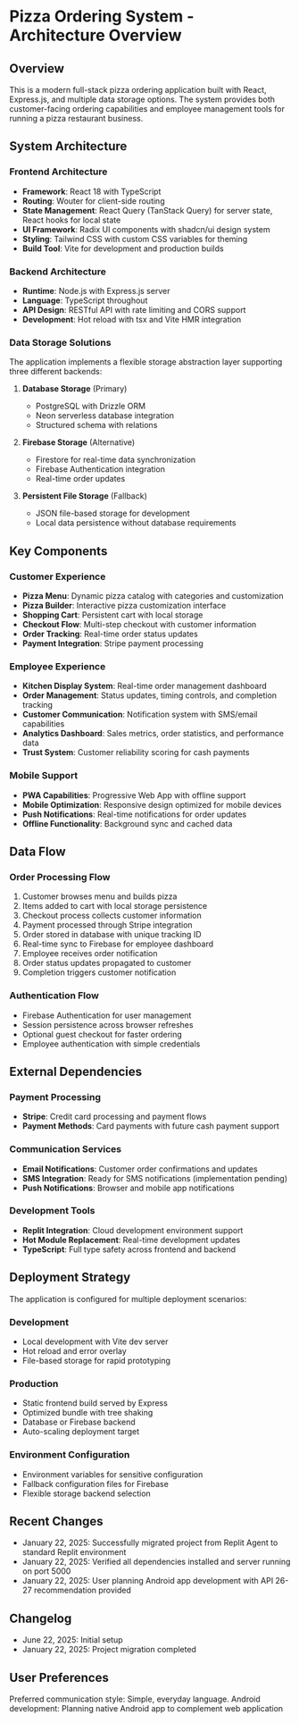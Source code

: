 # Pizza Ordering System - Architecture Overview

## Overview

This is a modern full-stack pizza ordering application built with React, Express.js, and multiple data storage options. The system provides both customer-facing ordering capabilities and employee management tools for running a pizza restaurant business.

## System Architecture

### Frontend Architecture
- **Framework**: React 18 with TypeScript
- **Routing**: Wouter for client-side routing
- **State Management**: React Query (TanStack Query) for server state, React hooks for local state
- **UI Framework**: Radix UI components with shadcn/ui design system
- **Styling**: Tailwind CSS with custom CSS variables for theming
- **Build Tool**: Vite for development and production builds

### Backend Architecture
- **Runtime**: Node.js with Express.js server
- **Language**: TypeScript throughout
- **API Design**: RESTful API with rate limiting and CORS support
- **Development**: Hot reload with tsx and Vite HMR integration

### Data Storage Solutions
The application implements a flexible storage abstraction layer supporting three different backends:

1. **Database Storage** (Primary)
   - PostgreSQL with Drizzle ORM
   - Neon serverless database integration
   - Structured schema with relations

2. **Firebase Storage** (Alternative)
   - Firestore for real-time data synchronization
   - Firebase Authentication integration
   - Real-time order updates

3. **Persistent File Storage** (Fallback)
   - JSON file-based storage for development
   - Local data persistence without database requirements

## Key Components

### Customer Experience
- **Pizza Menu**: Dynamic pizza catalog with categories and customization
- **Pizza Builder**: Interactive pizza customization interface
- **Shopping Cart**: Persistent cart with local storage
- **Checkout Flow**: Multi-step checkout with customer information
- **Order Tracking**: Real-time order status updates
- **Payment Integration**: Stripe payment processing

### Employee Experience
- **Kitchen Display System**: Real-time order management dashboard
- **Order Management**: Status updates, timing controls, and completion tracking
- **Customer Communication**: Notification system with SMS/email capabilities
- **Analytics Dashboard**: Sales metrics, order statistics, and performance data
- **Trust System**: Customer reliability scoring for cash payments

### Mobile Support
- **PWA Capabilities**: Progressive Web App with offline support
- **Mobile Optimization**: Responsive design optimized for mobile devices
- **Push Notifications**: Real-time notifications for order updates
- **Offline Functionality**: Background sync and cached data

## Data Flow

### Order Processing Flow
1. Customer browses menu and builds pizza
2. Items added to cart with local storage persistence
3. Checkout process collects customer information
4. Payment processed through Stripe integration
5. Order stored in database with unique tracking ID
6. Real-time sync to Firebase for employee dashboard
7. Employee receives order notification
8. Order status updates propagated to customer
9. Completion triggers customer notification

### Authentication Flow
- Firebase Authentication for user management
- Session persistence across browser refreshes
- Optional guest checkout for faster ordering
- Employee authentication with simple credentials

## External Dependencies

### Payment Processing
- **Stripe**: Credit card processing and payment flows
- **Payment Methods**: Card payments with future cash payment support

### Communication Services
- **Email Notifications**: Customer order confirmations and updates
- **SMS Integration**: Ready for SMS notifications (implementation pending)
- **Push Notifications**: Browser and mobile app notifications

### Development Tools
- **Replit Integration**: Cloud development environment support
- **Hot Module Replacement**: Real-time development updates
- **TypeScript**: Full type safety across frontend and backend

## Deployment Strategy

The application is configured for multiple deployment scenarios:

### Development
- Local development with Vite dev server
- Hot reload and error overlay
- File-based storage for rapid prototyping

### Production
- Static frontend build served by Express
- Optimized bundle with tree shaking
- Database or Firebase backend
- Auto-scaling deployment target

### Environment Configuration
- Environment variables for sensitive configuration
- Fallback configuration files for Firebase
- Flexible storage backend selection

## Recent Changes
- January 22, 2025: Successfully migrated project from Replit Agent to standard Replit environment
- January 22, 2025: Verified all dependencies installed and server running on port 5000
- January 22, 2025: User planning Android app development with API 26-27 recommendation provided

## Changelog
- June 22, 2025: Initial setup
- January 22, 2025: Project migration completed

## User Preferences

Preferred communication style: Simple, everyday language.
Android development: Planning native Android app to complement web application